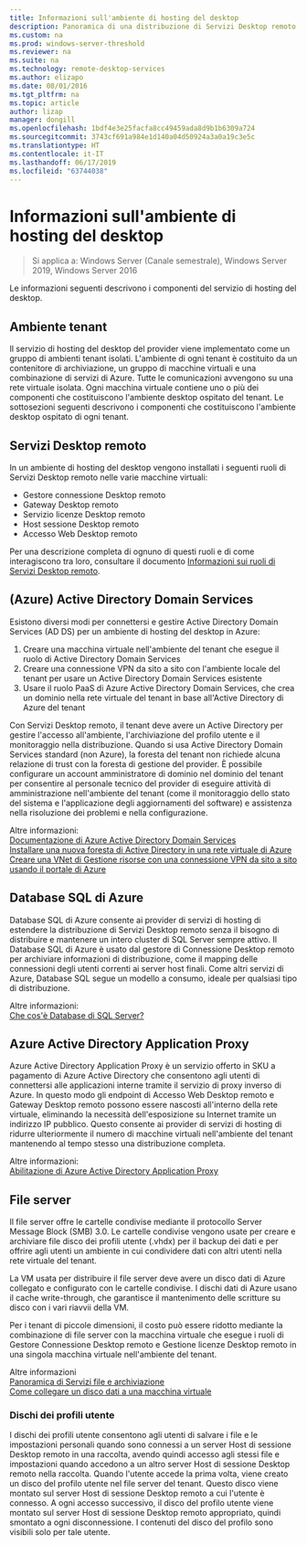 ```yaml
---
title: Informazioni sull'ambiente di hosting del desktop
description: Panoramica di una distribuzione di Servizi Desktop remoto usando la IaaS di Azure.
ms.custom: na
ms.prod: windows-server-threshold
ms.reviewer: na
ms.suite: na
ms.technology: remote-desktop-services
ms.author: elizapo
ms.date: 08/01/2016
ms.tgt_pltfrm: na
ms.topic: article
author: lizap
manager: dongill
ms.openlocfilehash: 1bdf4e3e25facfa8cc49459ada8d9b1b6309a724
ms.sourcegitcommit: 3743cf691a984e1d140a04d50924a3a0a19c3e5c
ms.translationtype: HT
ms.contentlocale: it-IT
ms.lasthandoff: 06/17/2019
ms.locfileid: "63744038"
---
```

# <a name="understanding-the-desktop-hosting-environment"></a>Informazioni sull'ambiente di hosting del desktop

>Si applica a: Windows Server (Canale semestrale), Windows Server 2019, Windows Server 2016

Le informazioni seguenti descrivono i componenti del servizio di hosting del desktop.  
  
## <a name="tenant-environment"></a>Ambiente tenant  
Il servizio di hosting del desktop del provider viene implementato come un gruppo di ambienti tenant isolati. L'ambiente di ogni tenant è costituito da un contenitore di archiviazione, un gruppo di macchine virtuali e una combinazione di servizi di Azure. Tutte le comunicazioni avvengono su una rete virtuale isolata. Ogni macchina virtuale contiene uno o più dei componenti che costituiscono l'ambiente desktop ospitato del tenant. Le sottosezioni seguenti descrivono i componenti che costituiscono l'ambiente desktop ospitato di ogni tenant.

## <a name="remote-desktop-services"></a>Servizi Desktop remoto
In un ambiente di hosting del desktop vengono installati i seguenti ruoli di Servizi Desktop remoto nelle varie macchine virtuali:

  - Gestore connessione Desktop remoto
  - Gateway Desktop remoto
  - Servizio licenze Desktop remoto
  - Host sessione Desktop remoto
  - Accesso Web Desktop remoto

Per una descrizione completa di ognuno di questi ruoli e di come interagiscono tra loro, consultare il documento [Informazioni sui ruoli di Servizi Desktop remoto](Understanding-RDS-roles.md).
  
##  <a name="azure-active-directory-domain-services"></a>(Azure) Active Directory Domain Services  
Esistono diversi modi per connettersi e gestire Active Directory Domain Services (AD DS) per un ambiente di hosting del desktop in Azure:

1. Creare una macchina virtuale nell'ambiente del tenant che esegue il ruolo di Active Directory Domain Services
2. Creare una connessione VPN da sito a sito con l'ambiente locale del tenant per usare un Active Directory Domain Services esistente
3. Usare il ruolo PaaS di Azure Active Directory Domain Services, che crea un dominio nella rete virtuale del tenant in base all'Active Directory di Azure del tenant

Con Servizi Desktop remoto, il tenant deve avere un Active Directory per gestire l'accesso all'ambiente, l'archiviazione del profilo utente e il monitoraggio nella distribuzione. Quando si usa Active Directory Domain Services standard (non Azure), la foresta del tenant non richiede alcuna relazione di trust con la foresta di gestione del provider. È possibile configurare un account amministratore di dominio nel dominio del tenant per consentire al personale tecnico del provider di eseguire attività di amministrazione nell'ambiente del tenant (come il monitoraggio dello stato del sistema e l'applicazione degli aggiornamenti del software) e assistenza nella risoluzione dei problemi e nella configurazione.  
    
Altre informazioni:  
[Documentazione di Azure Active Directory Domain Services](https://azure.microsoft.com/documentation/services/active-directory-ds/)  
[Installare una nuova foresta di Active Directory in una rete virtuale di Azure](https://azure.microsoft.com/documentation/articles/active-directory-new-forest-virtual-machine/)  
[Creare una VNet di Gestione risorse con una connessione VPN da sito a sito usando il portale di Azure](https://azure.microsoft.com/documentation/articles/vpn-gateway-howto-site-to-site-resource-manager-portal/)  
  
## <a name="azure-sql-database"></a>Database SQL di Azure  
Database SQL di Azure consente ai provider di servizi di hosting di estendere la distribuzione di Servizi Desktop remoto senza il bisogno di distribuire e mantenere un intero cluster di SQL Server sempre attivo. Il Database SQL di Azure è usato dal gestore di Connessione Desktop remoto per archiviare informazioni di distribuzione, come il mapping delle connessioni degli utenti correnti ai server host finali. Come altri servizi di Azure, Database SQL segue un modello a consumo, ideale per qualsiasi tipo di distribuzione.   
  
Altre informazioni:  
[Che cos'è Database di SQL Server?](https://azure.microsoft.com/documentation/articles/sql-database-technical-overview/)  
  
## <a name="azure-active-directory-application-proxy"></a>Azure Active Directory Application Proxy  
Azure Active Directory Application Proxy è un servizio offerto in SKU a pagamento di Azure Active Directory che consentono agli utenti di connettersi alle applicazioni interne tramite il servizio di proxy inverso di Azure. In questo modo gli endpoint di Accesso Web Desktop remoto e Gateway Desktop remoto possono essere nascosti all'interno della rete virtuale, eliminando la necessità dell'esposizione su Internet tramite un indirizzo IP pubblico. Questo consente ai provider di servizi di hosting di ridurre ulteriormente il numero di macchine virtuali nell'ambiente del tenant mantenendo al tempo stesso una distribuzione completa.
  
Altre informazioni:  
[Abilitazione di Azure Active Directory Application Proxy](https://azure.microsoft.com/documentation/articles/active-directory-application-proxy-enable/)  
    
## <a name="file-server"></a>File server  
Il file server offre le cartelle condivise mediante il protocollo Server Message Block (SMB) 3.0. Le cartelle condivise vengono usate per creare e archiviare file disco dei profili utente (.vhdx) per il backup dei dati e per offrire agli utenti un ambiente in cui condividere dati con altri utenti nella rete virtuale del tenant.
  
La VM usata per distribuire il file server deve avere un disco dati di Azure collegato e configurato con le cartelle condivise. I dischi dati di Azure usano il cache write-through, che garantisce il mantenimento delle scritture su disco con i vari riavvii della VM.  
  
Per i tenant di piccole dimensioni, il costo può essere ridotto mediante la combinazione di file server con la macchina virtuale che esegue i ruoli di Gestore Connessione Desktop remoto e Gestione licenze Desktop remoto in una singola macchina virtuale nell'ambiente del tenant.  
  
Altre informazioni  
[Panoramica di Servizi file e archiviazione](https://technet.microsoft.com/library/hh831487.aspx)  
[Come collegare un disco dati a una macchina virtuale](http://www.windowsazure.com/manage/windows/how-to-guides/attach-a-disk/)  
  
### <a name="user-profile-disks"></a>Dischi dei profili utente  
I dischi dei profili utente consentono agli utenti di salvare i file e le impostazioni personali quando sono connessi a un server Host di sessione Desktop remoto in una raccolta, avendo quindi accesso agli stessi file e impostazioni quando accedono a un altro server Host di sessione Desktop remoto nella raccolta. Quando l'utente accede la prima volta, viene creato un disco del profilo utente nel file server del tenant. Questo disco viene montato sul server Host di sessione Desktop remoto a cui l'utente è connesso. A ogni accesso successivo, il disco del profilo utente viene montato sul server Host di sessione Desktop remoto appropriato, quindi smontato a ogni disconnessione. I contenuti del disco del profilo sono visibili solo per tale utente.  
  


